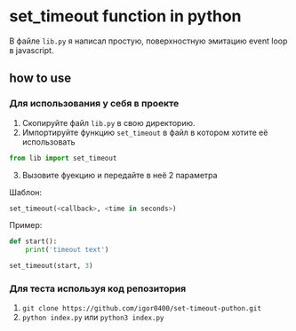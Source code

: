 # set_timeout function in python

В файле `lib.py` я написал простую, поверхностную эмитацию event loop в javascript.

## how to use

### Для использования у себя в проекте 
1. Скопируйте файл `lib.py` в свою директорию.
2. Импортируйте функцию `set_timeout` в файл в котором хотите её использовать
```py
from lib import set_timeout
```
3. Вызовите фуекцию и передайте в неё 2 параметра

Шаблон:
```py
set_timeout(<callback>, <time in seconds>)
```

Пример:
```py
def start():
    print('timeout text')

set_timeout(start, 3)
```

### Для теста используя код репозитория
1. `git clone https://github.com/igor0400/set-timeout-puthon.git`
2. `python index.py` или `python3 index.py`
